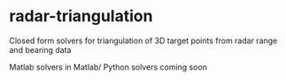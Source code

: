 # radar-triangulation
Closed form solvers for triangulation of 3D target points from radar range and bearing data

Matlab solvers in Matlab/
Python solvers coming soon
